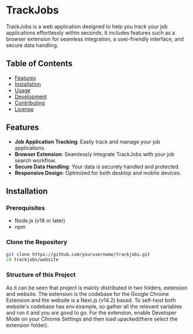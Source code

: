 # TrackJobs

TrackJobs is a web application designed to help you track your job applications effortlessly within seconds. It includes features such as a browser extension for seamless integration, a user-friendly interface, and secure data handling.

## Table of Contents

- [Features](#features)
- [Installation](#installation)
- [Usage](#usage)
- [Development](#development)
- [Contributing](#contributing)
- [License](#license)

## Features

- **Job Application Tracking**: Easily track and manage your job applications.
- **Browser Extension**: Seamlessly integrate TrackJobs with your job search workflow.
- **Secure Data Handling**: Your data is securely handled and protected.
- **Responsive Design**: Optimized for both desktop and mobile devices.

## Installation

### Prerequisites

- Node.js (v18 or later)
- npm

### Clone the Repository

```bash
git clone https://github.com/yourusername/trackjobs.git
cd trackjobs/website
```
### Structure of this Project

As it can be seen that project is mainly distributed in two folders, extension and website. The extension is the codebase for the Google Chrome Extension and the website is a Next.js (v14.2) based.
To self-host both website's codebase has env.example, so gather all the relevant variables and run it and you are good to go.
For the extension, enable Developer Mode on your Chrome Settings and then load upacked(there select the extension folder).

